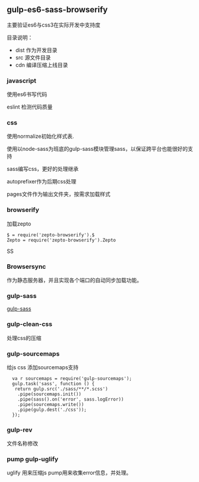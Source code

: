 ## gulp-es6-sass-browserify

主要验证es6与css3在实际开发中支持度

目录说明：

- dist 作为开发目录
- src  源文件目录
- cdn  编译压缩上线目录


### javascript

使用es6书写代码

eslint 检测代码质量

### css

使用normalize初始化样式表.

使用以node-sass为班底的gulp-sass模块管理sass，以保证跨平台也能很好的支持

sass编写css，更好的处理继承

autoprefixer作为后期css处理

pages文件作为输出文件夹，按需求加载样式

### browserify

加载zepto

```
$ = require('zepto-browserify').$
Zepto = require('zepto-browserify').Zepto
```
SS

### Browsersync

作为静态服务器，并且实现各个端口的自动同步加载功能。

### gulp-sass

[gulp-sass](https://www.npmjs.com/package/gulp-sass)

### gulp-clean-css

处理css的压缩

### gulp-sourcemaps

给js css 添加sourcemaps支持

```
  va r sourcemaps = require('gulp-sourcemaps');
  gulp.task('sass', function () {
   return gulp.src('./sass/**/*.scss')
    .pipe(sourcemaps.init())
    .pipe(sass().on('error', sass.logError))
    .pipe(sourcemaps.write())
    .pipe(gulp.dest('./css'));
  });
```

### gulp-rev

文件名称修改

### pump  gulp-uglify

uglify 用来压缩js
pump用来收集error信息，并处理。




